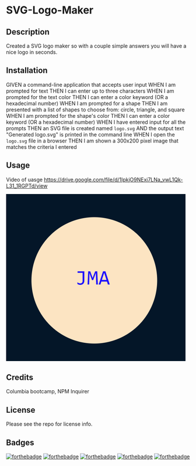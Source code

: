 # SVG-Logo-Maker

## Description

Created a SVG logo maker so with a couple simple answers you will have a nice logo in seconds.

## Installation

GIVEN a command-line application that accepts user input
WHEN I am prompted for text
THEN I can enter up to three characters
WHEN I am prompted for the text color
THEN I can enter a color keyword (OR a hexadecimal number)
WHEN I am prompted for a shape
THEN I am presented with a list of shapes to choose from: circle, triangle, and square
WHEN I am prompted for the shape's color
THEN I can enter a color keyword (OR a hexadecimal number)
WHEN I have entered input for all the prompts
THEN an SVG file is created named `logo.svg`
AND the output text "Generated logo.svg" is printed in the command line
WHEN I open the `logo.svg` file in a browser
THEN I am shown a 300x200 pixel image that matches the criteria I entered

## Usage

Video of uasge https://drive.google.com/file/d/1lpkjO9NExi7LNa_vwL1Qk-L31_1RGPTd/view

<img src="examples\images\logo.png">

## Credits

Columbia bootcamp, NPM Inquirer

## License

Please see the repo for license info.

## Badges

[![forthebadge](https://forthebadge.com/images/badges/powered-by-water.svg)](https://forthebadge.com)
[![forthebadge](https://forthebadge.com/images/badges/made-with-javascript.svg)](https://forthebadge.com)
[![forthebadge](https://forthebadge.com/images/badges/winter-is-coming.svg)](https://forthebadge.com)
[![forthebadge](https://forthebadge.com/images/badges/powered-by-coffee.svg)](https://forthebadge.com)
[![forthebadge](https://forthebadge.com/images/badges/uses-brains.svg)](https://forthebadge.com)
